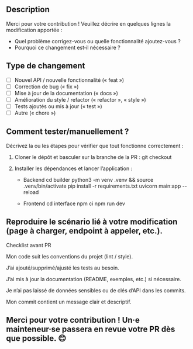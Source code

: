 ## Description

Merci pour votre contribution !
Veuillez décrire en quelques lignes la modification apportée :
- Quel problème corrigez-vous ou quelle fonctionnalité ajoutez-vous ?
- Pourquoi ce changement est‐il nécessaire ?

## Type de changement

- [ ] Nouvel API / nouvelle fonctionnalité (« feat »)
- [ ] Correction de bug (« fix »)
- [ ] Mise à jour de la documentation (« docs »)
- [ ] Amélioration du style / refactor (« refactor », « style »)
- [ ] Tests ajoutés ou mis à jour (« test »)
- [ ] Autre (« chore »)

## Comment tester/manuellement ?

Décrivez la ou les étapes pour vérifier que tout fonctionne correctement :

1. Cloner le dépôt et basculer sur la branche de la PR :
   git checkout <votre-branche>

2.  Installer les dépendances et lancer l’application :

    - Backend
        cd builder
        python3 -m venv .venv && source .venv/bin/activate
        pip install -r requirements.txt
        uvicorn main:app --reload

    - Frontend
        cd interface
        npm ci
        npm run dev

## Reproduire le scénario lié à votre modification (page à charger, endpoint à appeler, etc.).

Checklist avant PR

Mon code suit les conventions du projet (lint / style).

J’ai ajouté/supprimé/ajusté les tests au besoin.

J’ai mis à jour la documentation (README, exemples, etc.) si nécessaire.

Je n’ai pas laissé de données sensibles ou de clés d’API dans les commits.

Mon commit contient un message clair et descriptif.

## Merci pour votre contribution ! Un·e mainteneur·se passera en revue votre PR dès que possible. 😊
